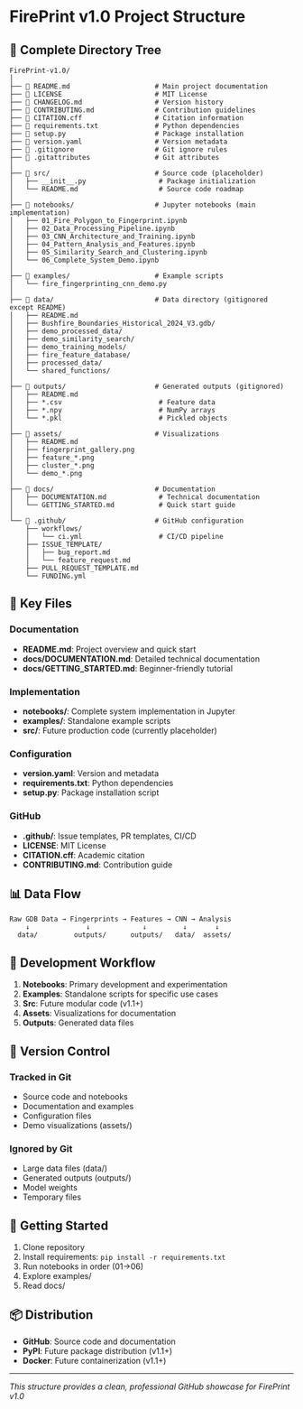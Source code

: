 # FirePrint v1.0 Project Structure

## 📁 Complete Directory Tree

```
FirePrint-v1.0/
│
├── 📄 README.md                     # Main project documentation
├── 📄 LICENSE                       # MIT License
├── 📄 CHANGELOG.md                  # Version history
├── 📄 CONTRIBUTING.md               # Contribution guidelines
├── 📄 CITATION.cff                  # Citation information
├── 📄 requirements.txt              # Python dependencies
├── 📄 setup.py                      # Package installation
├── 📄 version.yaml                  # Version metadata
├── 📄 .gitignore                    # Git ignore rules
├── 📄 .gitattributes                # Git attributes
│
├── 📁 src/                          # Source code (placeholder)
│   ├── __init__.py                  # Package initialization
│   └── README.md                    # Source code roadmap
│
├── 📁 notebooks/                    # Jupyter notebooks (main implementation)
│   ├── 01_Fire_Polygon_to_Fingerprint.ipynb
│   ├── 02_Data_Processing_Pipeline.ipynb
│   ├── 03_CNN_Architecture_and_Training.ipynb
│   ├── 04_Pattern_Analysis_and_Features.ipynb
│   ├── 05_Similarity_Search_and_Clustering.ipynb
│   └── 06_Complete_System_Demo.ipynb
│
├── 📁 examples/                     # Example scripts
│   └── fire_fingerprinting_cnn_demo.py
│
├── 📁 data/                         # Data directory (gitignored except README)
│   ├── README.md
│   ├── Bushfire_Boundaries_Historical_2024_V3.gdb/
│   ├── demo_processed_data/
│   ├── demo_similarity_search/
│   ├── demo_training_models/
│   ├── fire_feature_database/
│   ├── processed_data/
│   └── shared_functions/
│
├── 📁 outputs/                      # Generated outputs (gitignored)
│   ├── README.md
│   ├── *.csv                        # Feature data
│   ├── *.npy                        # NumPy arrays
│   └── *.pkl                        # Pickled objects
│
├── 📁 assets/                       # Visualizations
│   ├── README.md
│   ├── fingerprint_gallery.png
│   ├── feature_*.png
│   ├── cluster_*.png
│   └── demo_*.png
│
├── 📁 docs/                         # Documentation
│   ├── DOCUMENTATION.md             # Technical documentation
│   └── GETTING_STARTED.md           # Quick start guide
│
└── 📁 .github/                      # GitHub configuration
    ├── workflows/
    │   └── ci.yml                   # CI/CD pipeline
    ├── ISSUE_TEMPLATE/
    │   ├── bug_report.md
    │   └── feature_request.md
    ├── PULL_REQUEST_TEMPLATE.md
    └── FUNDING.yml
```

## 🎯 Key Files

### Documentation
- **README.md**: Project overview and quick start
- **docs/DOCUMENTATION.md**: Detailed technical documentation
- **docs/GETTING_STARTED.md**: Beginner-friendly tutorial

### Implementation
- **notebooks/**: Complete system implementation in Jupyter
- **examples/**: Standalone example scripts
- **src/**: Future production code (currently placeholder)

### Configuration
- **version.yaml**: Version and metadata
- **requirements.txt**: Python dependencies
- **setup.py**: Package installation script

### GitHub
- **.github/**: Issue templates, PR templates, CI/CD
- **LICENSE**: MIT License
- **CITATION.cff**: Academic citation
- **CONTRIBUTING.md**: Contribution guide

## 📊 Data Flow

```
Raw GDB Data → Fingerprints → Features → CNN → Analysis
    ↓              ↓             ↓         ↓       ↓
  data/         outputs/      outputs/   data/  assets/
```

## 🔧 Development Workflow

1. **Notebooks**: Primary development and experimentation
2. **Examples**: Standalone scripts for specific use cases
3. **Src**: Future modular code (v1.1+)
4. **Assets**: Visualizations for documentation
5. **Outputs**: Generated data files

## 📝 Version Control

### Tracked in Git
- Source code and notebooks
- Documentation and examples
- Configuration files
- Demo visualizations (assets/)

### Ignored by Git
- Large data files (data/)
- Generated outputs (outputs/)
- Model weights
- Temporary files

## 🚀 Getting Started

1. Clone repository
2. Install requirements: `pip install -r requirements.txt`
3. Run notebooks in order (01→06)
4. Explore examples/
5. Read docs/

## 📦 Distribution

- **GitHub**: Source code and documentation
- **PyPI**: Future package distribution (v1.1+)
- **Docker**: Future containerization (v1.1+)

---

*This structure provides a clean, professional GitHub showcase for FirePrint v1.0*

